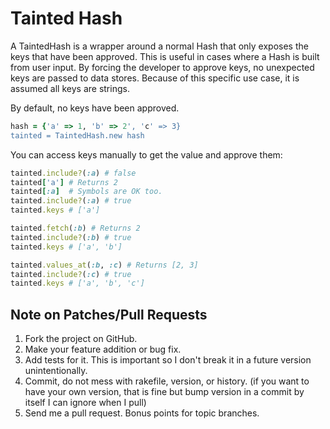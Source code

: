 # Tainted Hash

A TaintedHash is a wrapper around a normal Hash that only exposes the keys that
have been approved.  This is useful in cases where a Hash is built from user
input.  By forcing the developer to approve keys, no unexpected keys are passed
to data stores.  Because of this specific use case, it is assumed all keys are
strings.

By default, no keys have been approved.

```ruby
hash = {'a' => 1, 'b' => 2', 'c' => 3}
tainted = TaintedHash.new hash
```

You can access keys manually to get the value and approve them:

```ruby
tainted.include?(:a) # false
tainted['a'] # Returns 2
tainted[:a]  # Symbols are OK too.
tainted.include?(:a) # true
tainted.keys # ['a']

tainted.fetch(:b) # Returns 2
tainted.include?(:b) # true
tainted.keys # ['a', 'b']

tainted.values_at(:b, :c) # Returns [2, 3]
tainted.include?(:c) # true
tainted.keys # ['a', 'b', 'c']
```

## Note on Patches/Pull Requests
1. Fork the project on GitHub.
2. Make your feature addition or bug fix.
3. Add tests for it. This is important so I don't break it in a future version
   unintentionally.
4. Commit, do not mess with rakefile, version, or history. (if you want to have
   your own version, that is fine but bump version in a commit by itself I can
   ignore when I pull)
5. Send me a pull request. Bonus points for topic branches.

